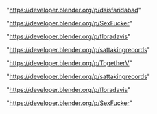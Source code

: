 "https://developer.blender.org/p/dsisfaridabad"

"https://developer.blender.org/p/SexFucker"

"https://developer.blender.org/p/floradavis"

"https://developer.blender.org/p/sattakingrecords"

 
"https://developer.blender.org/p/TogetherV"


"https://developer.blender.org/p/sattakingrecords"


"https://developer.blender.org/p/floradavis"


"https://developer.blender.org/p/SexFucker"


 
